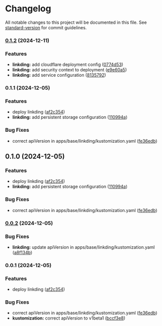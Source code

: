 # Changelog

All notable changes to this project will be documented in this file. See [standard-version](https://github.com/conventional-changelog/standard-version) for commit guidelines.

### [0.1.2](https://github.com/timenglesf/pi-homelab/compare/v0.1.1...v0.1.2) (2024-12-11)


### Features

* **linkding:** add cloudflare deployment config ([0774d53](https://github.com/timenglesf/pi-homelab/commit/0774d53be63864592ba3c240c9d8d6eca8af4308))
* **linkding:** add security context to deployment ([e9e60a5](https://github.com/timenglesf/pi-homelab/commit/e9e60a53cb436bcf71f9240cdcbbb3fca62a2b94))
* **linkding:** add service configuration ([8135792](https://github.com/timenglesf/pi-homelab/commit/8135792a0acf6b73770a0ffe5bc3b767a36cc93b))

### 0.1.1 (2024-12-05)


### Features

* deploy linkding ([af2c354](https://github.com/timenglesf/pi-homelab/commit/af2c3545607533dfcf5b5a75d7f198eac9ee5b11))
* **linkding:** add persistent storage configuration ([110994a](https://github.com/timenglesf/pi-homelab/commit/110994a810922e6ded10538a1b72cc90e1ae6171))


### Bug Fixes

* correct apiVersion in apps/base/linkding/kustomization.yaml ([fe36edb](https://github.com/timenglesf/pi-homelab/commit/fe36edb0db40dfd446b2ee7af0aa9d9545dc88cc))

## 0.1.0 (2024-12-05)


### Features

* deploy linkding ([af2c354](https://github.com/timenglesf/pi-homelab/commit/af2c3545607533dfcf5b5a75d7f198eac9ee5b11))
* **linkding:** add persistent storage configuration ([110994a](https://github.com/timenglesf/pi-homelab/commit/110994a810922e6ded10538a1b72cc90e1ae6171))


### Bug Fixes

* correct apiVersion in apps/base/linkding/kustomization.yaml ([fe36edb](https://github.com/timenglesf/pi-homelab/commit/fe36edb0db40dfd446b2ee7af0aa9d9545dc88cc))

### [0.0.2](https://github.com/timenglesf/pi-homelab/compare/v0.0.1...v0.0.2) (2024-12-05)


### Bug Fixes

* **linkding:** update apiVersion in apps/base/linkding/kustomization.yaml ([a8f134b](https://github.com/timenglesf/pi-homelab/commit/a8f134b448195d85db7392a7a2203018fa8d819c))


### 0.0.1 (2024-12-05)


### Features

* deploy linkding ([af2c354](https://github.com/timenglesf/pi-homelab/commit/af2c3545607533dfcf5b5a75d7f198eac9ee5b11))


### Bug Fixes

* correct apiVersion in apps/base/linkding/kustomization.yaml ([fe36edb](https://github.com/timenglesf/pi-homelab/commit/fe36edb0db40dfd446b2ee7af0aa9d9545dc88cc))
* **kustomization:** correct apiVersion to v1beta1 ([bccf3e8](https://github.com/timenglesf/pi-homelab/commit/bccf3e862438c2dc56534c7b2ed22dd578f1a9ae))
